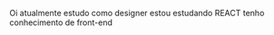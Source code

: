 Oi atualmente estudo como designer
estou estudando REACT
tenho conhecimento de front-end


<!---
Tiago Carvalho/Tiago Carvalho is a ✨ special ✨ repository because its `README.md` (this file) appears on your GitHub profile.
You can click the Preview link to take a look at your changes.
--->

